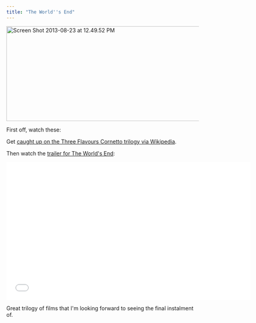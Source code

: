 ```yaml
---
title: "The World''s End"
---
```

<p><img src="https://chrisenns.com/wp-content/uploads/2013/08/Screen-Shot-2013-08-23-at-12.49.52-PM-600x248.png" alt="Screen Shot 2013-08-23 at 12.49.52 PM" width="600" height="248" class="aligncenter size-large wp-image-21597" /></p>
<p>First off, watch these:</p>
<ul>
</ul>
<p>Get <a href="https://en.wikipedia.org/wiki/Three_Flavours_Cornetto_trilogy">caught up on the Three Flavours Cornetto trilogy via Wikipedia</a>.</p>
<p>Then watch the <a href="https://www.youtube.com/watch?v=hFo7eJR2cvc">trailer for The World's End</a>:</p>
<p><iframe width="640" height="360" src="//www.youtube.com/embed/hFo7eJR2cvc" frameborder="0" allowfullscreen></iframe></p>
<p>Great trilogy of films that I'm looking forward to seeing the final instalment of.</p>
